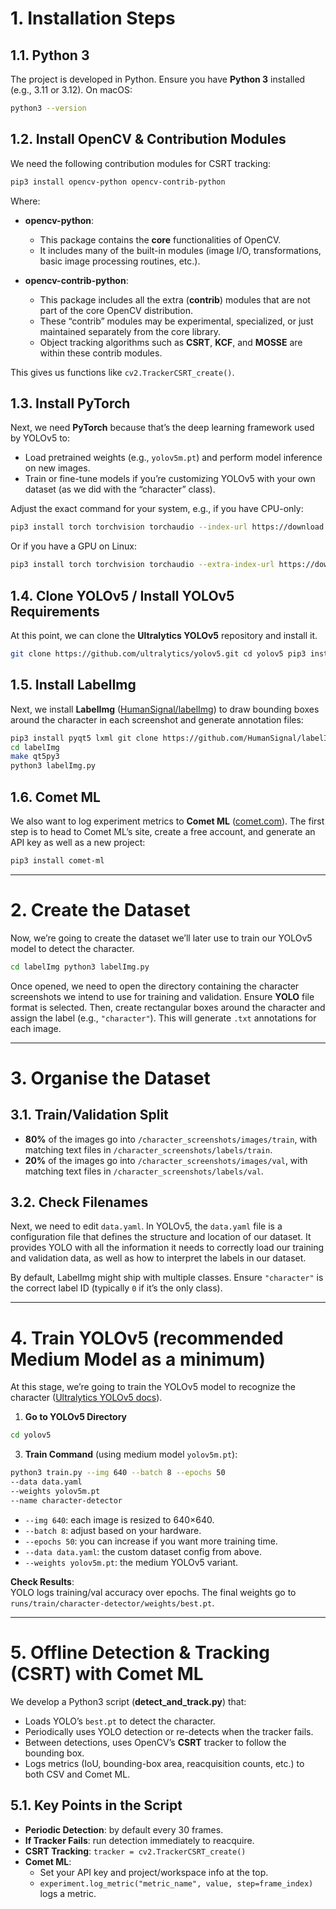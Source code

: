 # 1. Installation Steps

## 1.1. Python 3

The project is developed in Python. Ensure you have **Python 3** installed (e.g., 3.11 or 3.12). On macOS:
```bash
python3 --version
```

## 1.2. Install OpenCV & Contribution Modules

We need the following contribution modules for CSRT tracking:
```bash
pip3 install opencv-python opencv-contrib-python
```

Where:
- **opencv-python**:  
  - This package contains the **core** functionalities of OpenCV.  
  - It includes many of the built-in modules (image I/O, transformations, basic image processing routines, etc.).

- **opencv-contrib-python**:  
  - This package includes all the extra (**contrib**) modules that are not part of the core OpenCV distribution.  
  - These “contrib” modules may be experimental, specialized, or just maintained separately from the core library.  
  - Object tracking algorithms such as **CSRT**, **KCF**, and **MOSSE** are within these contrib modules.

This gives us functions like `cv2.TrackerCSRT_create()`. 

## 1.3. Install PyTorch

Next, we need **PyTorch** because that’s the deep learning framework used by YOLOv5 to:
- Load pretrained weights (e.g., `yolov5m.pt`) and perform model inference on new images.
- Train or fine-tune models if you’re customizing YOLOv5 with your own dataset (as we did with the “character” class).


Adjust the exact command for your system, e.g., if you have CPU-only:
```bash
pip3 install torch torchvision torchaudio --index-url https://download.pytorch.org/whl/cpu`
```

Or if you have a GPU on Linux:
```bash
pip3 install torch torchvision torchaudio --extra-index-url https://download.pytorch.org/whl/cu118
```

## 1.4. Clone YOLOv5 / Install YOLOv5 Requirements

At this point, we can clone the **Ultralytics YOLOv5** repository and install it.
```bash
git clone https://github.com/ultralytics/yolov5.git cd yolov5 pip3 install -r requirements.txt
```

## 1.5. Install LabelImg

Next, we install **LabelImg** ([HumanSignal/labelImg](https://github.com/HumanSignal/labelImg)) to draw bounding boxes around the character in each screenshot and generate annotation files:
```bash
pip3 install pyqt5 lxml git clone https://github.com/HumanSignal/labelImg.git
cd labelImg
make qt5py3
python3 labelImg.py
```


## 1.6. Comet ML
We also want to log experiment metrics to **Comet ML** ([comet.com](https://www.comet.com/)). The first step is to head to Comet ML’s site, create a free account, and generate an API key as well as a new project:
```bash
pip3 install comet-ml
```

---

# 2. Create the Dataset

Now, we’re going to create the dataset we’ll later use to train our YOLOv5 model to detect the character.
```bash
cd labelImg python3 labelImg.py
```


Once opened, we need to open the directory containing the character screenshots we intend to use for training and validation. Ensure **YOLO** file format is selected. Then, create rectangular boxes around the character and assign the label (e.g., `"character"`). This will generate `.txt` annotations for each image.

---

# 3. Organise the Dataset

## 3.1. Train/Validation Split

- **80%** of the images go into `/character_screenshots/images/train`, with matching text files in `/character_screenshots/labels/train`.
- **20%** of the images go into `/character_screenshots/images/val`, with matching text files in `/character_screenshots/labels/val`.

## 3.2. Check Filenames

Next, we need to edit `data.yaml`. In YOLOv5, the `data.yaml` file is a configuration file that defines the structure and location of our dataset. It provides YOLO with all the information it needs to correctly load our training and validation data, as well as how to interpret the labels in our dataset.

By default, LabelImg might ship with multiple classes. Ensure `"character"` is the correct label ID (typically `0` if it’s the only class).

---

# 4. Train YOLOv5 (recommended Medium Model as a minimum)

At this stage, we’re going to train the YOLOv5 model to recognize the character ([Ultralytics YOLOv5 docs](https://docs.ultralytics.com)).

1. **Go to YOLOv5 Directory**
```bash
cd yolov5
```


3. **Train Command** (using medium model `yolov5m.pt`):  
```bash
python3 train.py --img 640 --batch 8 --epochs 50
--data data.yaml
--weights yolov5m.pt
--name character-detector
```

- `--img 640`: each image is resized to 640×640.  
- `--batch 8`: adjust based on your hardware.  
- `--epochs 50`: you can increase if you want more training time.  
- `--data data.yaml`: the custom dataset config from above.  
- `--weights yolov5m.pt`: the medium YOLOv5 variant.

**Check Results**:  
YOLO logs training/val accuracy over epochs. The final weights go to `runs/train/character-detector/weights/best.pt`.

---

# 5. Offline Detection & Tracking (CSRT) with Comet ML

We develop a Python3 script (**detect_and_track.py**) that:
- Loads YOLO’s `best.pt` to detect the character.  
- Periodically uses YOLO detection or re-detects when the tracker fails.  
- Between detections, uses OpenCV’s **CSRT** tracker to follow the bounding box.  
- Logs metrics (IoU, bounding-box area, reacquisition counts, etc.) to both CSV and Comet ML.

## 5.1. Key Points in the Script
- **Periodic Detection**: by default every 30 frames.  
- **If Tracker Fails**: run detection immediately to reacquire.  
- **CSRT Tracking**: `tracker = cv2.TrackerCSRT_create()`
- **Comet ML**:  
  - Set your API key and project/workspace info at the top.  
  - `experiment.log_metric("metric_name", value, step=frame_index)` logs a metric.
